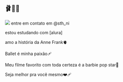 ## 🩰🥇👑

![](https://media1.tenor.com/m/bc4_JYEwdUoAAAAd/leap-ballerina-fieclie.gif)
entre em contato em @sth_ni

estou estudando com [alura]

amo a história da Anne Frank🫀

Ballet é minha paixão🩹

Meu filme favorito com toda certeza é a barbie pop star💜

Seja melhor pra vocẽ mesmo❤️‍🩹
